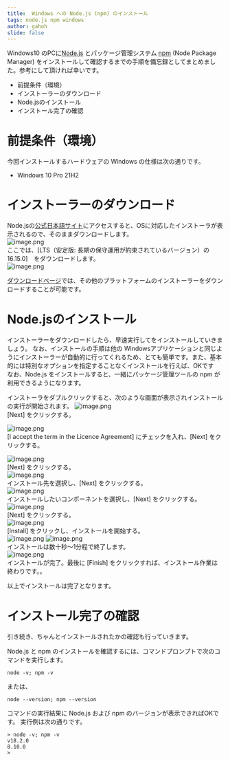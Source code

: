 ```yaml
---
title:  Windows への Node.js (npm) のインストール
tags: node.js npm windows
author: gahoh
slide: false
---
```



Windows10 のPCに[Node.js](https://nodejs.org/ja/about/) とパッケージ管理システム [npm](https://ja.wikipedia.org/wiki/Npm_(%E3%83%91%E3%83%83%E3%82%B1%E3%83%BC%E3%82%B8%E7%AE%A1%E7%90%86%E3%83%84%E3%83%BC%E3%83%AB)) (Node Package Manager) をインストールして確認するまでの手順を備忘録としてまとめました。参考にして頂ければ幸いです。

- 前提条件（環境） 
- インストーラーのダウンロード
- Node.jsのインストール
- インストール完了の確認

# 前提条件（環境）

今回インストールするハードウェアの Windows の仕様は次の通りです。

- Windows 10 Pro 21H2

# インストーラーのダウンロード

Node.jsの[公式日本語サイト](https://nodejs.org/ja/)にアクセスすると、OSに対応したインストーラが表示されるので、そのままダウンロードします。<br>
![image.png](./images/download1.PNG) <br>
ここでは、[LTS（安定版: 長期の保守運用が約束されているバージョン）の 16.15.0]　をダウンロードします。<br>
![image.png](./images/download2.PNG)
<!---
![image.png](./images/download3.PNG)
--->

[ダウンロードページ](https://nodejs.org/ja/download/)では、その他のプラットフォームのインストーラーをダウンロードすることが可能です。

# Node.jsのインストール
インストーラーをダウンロードしたら、早速実行してをインストールしていきましょう。
なお、インストールの手順は他の Windowsアプリケーションと同じようにインストーラーが自動的に行ってくれるため、とても簡単です。また、基本的には特別なオプションを指定することなくインストールを行えば、OKです <br>
なお、Node.js をインストールすると、一緒にパッケージ管理ツールの npm が利用できるようになります。

インストーラをダブルクリックすると、次のような画面が表示されインストールの実行が開始されます。
![image.png](./images/setup1.PNG)<br>
[Next] をクリックする。<br>

![image.png](./images/setup2.PNG)<br>
[I accept the term in the Licence Agreement] にチェックを入れ、[Next] をクリックする。<br>

![image.png](./images/setup3.PNG) <br>
[Next] をクリックする。<br>
![image.png](./images/setup4.PNG) <br>
インストール先を選択し、[Next] をクリックする。<br>
![image.png](./images/setup5.PNG) <br>
インストールしたいコンポーネントを選択し、[Next] をクリックする。<br>
![image.png](./images/setup6.PNG) <br>
[Next] をクリックする。<br>
![image.png](./images/setup7.PNG) <br>
[Install] をクリックし、インストールを開始する。<br>
![image.png](./images/setup8.PNG)
![image.png](./images/setup9.PNG) <br>
インストールは数十秒～1分程で終了します。<br> 
![image.png](./images/setup10.PNG) <br>
インストールが完了。最後に [Finish] をクリックすれば、インストール作業は終わりです。。<br>

以上でインストールは完了となります。

# インストール完了の確認

引き続き、ちゃんとインストールされたかの確認も行っていきます。

Node.js と npm のインストールを確認するには、コマンドプロンプトで次のコマンドを実行します。

```
node -v; npm -v
```
または、
```
node --version; npm --version
```

コマンドの実行結果に Node.js および npm のバージョンが表示できればOKです。
実行例は次の通りです。

```
> node -v; npm -v
v18.2.0
8.10.0
>
```
